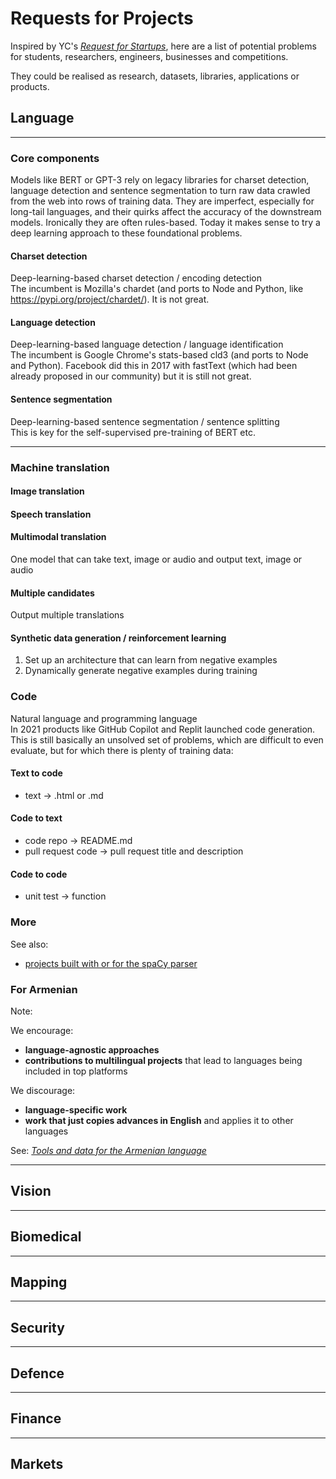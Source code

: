 # Requests for Projects

Inspired by YC's [*Request for Startups*](https://www.ycombinator.com/rfs/), here are a list of potential problems for students, researchers, engineers, businesses and competitions.

They could be realised as research, datasets, libraries, applications or products.

## Language

---

### Core components
Models like BERT or GPT-3 rely on legacy libraries for charset detection, language detection and sentence segmentation to turn raw data crawled from the web into rows of training data.  They are imperfect, especially for long-tail languages, and their quirks affect the accuracy of the downstream models.  Ironically they are often rules-based.  Today it makes sense to try a deep learning approach to these foundational problems.

#### Charset detection
Deep-learning-based charset detection / encoding detection  
The incumbent is Mozilla's chardet (and ports to Node and Python, like https://pypi.org/project/chardet/).
It is not great.

#### Language detection
Deep-learning-based language detection / language identification  
The incumbent is Google Chrome's stats-based cld3 (and ports to Node and Python).
Facebook did this in 2017 with fastText (which had been already proposed in our community) but it is still not great.

#### Sentence segmentation
Deep-learning-based sentence segmentation / sentence splitting  
This is key for the self-supervised pre-training of BERT etc.

---

### Machine translation

#### Image translation

#### Speech translation

#### Multimodal translation
One model that can take text, image or audio and output text, image or audio

#### Multiple candidates
Output multiple translations

#### Synthetic data generation / reinforcement learning
1. Set up an architecture that can learn from negative examples
2. Dynamically generate negative examples during training


### Code
Natural language and programming language  
In 2021 products like GitHub Copilot and Replit launched code generation.  This is still basically an unsolved set of problems, which are difficult to even evaluate, but for which there is plenty of training data:

#### Text to code
- text → .html or .md

#### Code to text
- code repo → README.md
- pull request code → pull request title and description

#### Code to code
- unit test → function


### More
See also:
- [projects built with or for the spaCy parser](https://spacy.io/universe/)


### For Armenian
Note:

We encourage:
- **language-agnostic approaches**
- **contributions to multilingual projects** that lead to languages being included in top platforms

We discourage:
- **language-specific work**
- **work that just copies advances in English** and applies it to other languages

See: [*Tools and data for the Armenian language*](/hy/)


---

## Vision

---

## Biomedical

---

## Mapping

---

## Security 

---

## Defence

---

## Finance

---

## Markets
